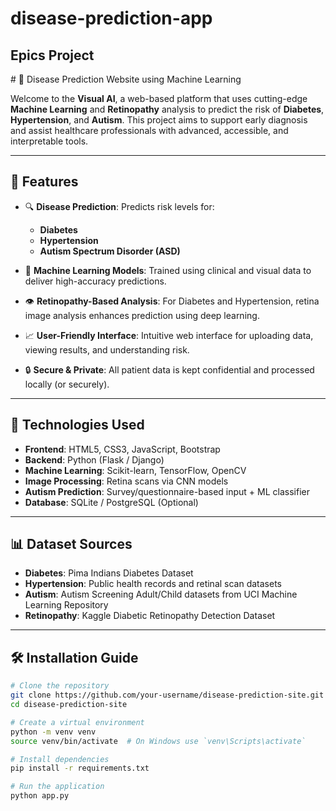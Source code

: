 # disease-prediction-app
<h2>Epics Project </h2>
# 🧠 Disease Prediction Website using Machine Learning

Welcome to the **Visual AI**, a web-based platform that uses cutting-edge **Machine Learning** and **Retinopathy** analysis to predict the risk of **Diabetes**, **Hypertension**, and **Autism**. This project aims to support early diagnosis and assist healthcare professionals with advanced, accessible, and interpretable tools.

---

## 🚀 Features

- 🔍 **Disease Prediction**: Predicts risk levels for:
  - **Diabetes**
  - **Hypertension**
  - **Autism Spectrum Disorder (ASD)**
  
- 🧠 **Machine Learning Models**: Trained using clinical and visual data to deliver high-accuracy predictions.

- 👁️ **Retinopathy-Based Analysis**: For Diabetes and Hypertension, retina image analysis enhances prediction using deep learning.

- 📈 **User-Friendly Interface**: Intuitive web interface for uploading data, viewing results, and understanding risk.

- 🔒 **Secure & Private**: All patient data is kept confidential and processed locally (or securely).

---

## 🧪 Technologies Used

- **Frontend**: HTML5, CSS3, JavaScript, Bootstrap
- **Backend**: Python (Flask / Django)
- **Machine Learning**: Scikit-learn, TensorFlow, OpenCV
- **Image Processing**: Retina scans via CNN models
- **Autism Prediction**: Survey/questionnaire-based input + ML classifier
- **Database**: SQLite / PostgreSQL (Optional)

---

## 📊 Dataset Sources

- **Diabetes**: Pima Indians Diabetes Dataset
- **Hypertension**: Public health records and retinal scan datasets
- **Autism**: Autism Screening Adult/Child datasets from UCI Machine Learning Repository
- **Retinopathy**: Kaggle Diabetic Retinopathy Detection Dataset

---

## 🛠️ Installation Guide

```bash
# Clone the repository
git clone https://github.com/your-username/disease-prediction-site.git
cd disease-prediction-site

# Create a virtual environment
python -m venv venv
source venv/bin/activate  # On Windows use `venv\Scripts\activate`

# Install dependencies
pip install -r requirements.txt

# Run the application
python app.py
